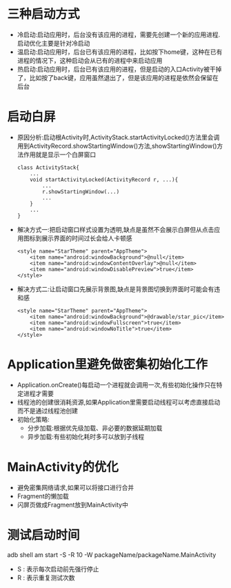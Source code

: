 # 三种启动方式
- 冷启动:启动应用时，后台没有该应用的进程，需要先创建一个新的应用进程.启动优化主要是针对冷启动
- 温启动:启动应用时，后台已有该应用的进程，比如按下home键，这种在已有进程的情况下，这种启动会从已有的进程中来启动应用
- 热启动:启动应用时，后台已有该应用的进程，但是启动的入口Activity被干掉了，比如按了back键，应用虽然退出了，但是该应用的进程是依然会保留在后台

# 启动白屏
- 原因分析:启动根Activity时,ActivityStack.startActivityLocked()方法里会调用到ActivityRecord.showStartingWindow()方法,showStartingWindow()方法作用就是显示一个白屏窗口
    ```
    class ActivityStack{
        ...  
        void startActivityLocked(ActivityRecord r, ...){
            ...
            r.showStartingWindow(...)          
            ...                
        }
        ...               
    }  
    ```
- 解决方式一:把启动窗口样式设置为透明,缺点是虽然不会展示白屏但从点击应用图标到展示界面的时间过长会给人卡顿感
    ```
    <style name="StarTheme" parent="AppTheme">
        <item name="android:windowBackground">@null</item>  
        <item name="android:windowContentOverlay">@null</item>
        <item name="android:windowDisablePreview">true</item>        
    </style>    
    ```
- 解决方式二:让启动窗口先展示背景图,缺点是背景图切换到界面时可能会有违和感
    ```
    <style name="StarTheme" parent="AppTheme">
        <item name="android:windowBackground">@drawable/star_pic</item>  
        <item name="android:windowFullscreen">true</item>       
        <item name="android:windowNoTitle">true</item>        
    </style>     
    ```

# Application里避免做密集初始化工作
- Application.onCreate()每启动一个进程就会调用一次,有些初始化操作只在特定进程才需要
- 线程池的创建很消耗资源,如果Application里需要启动线程可以考虑直接启动而不是通过线程池创建
- 初始化策略:
  - 分步加载:根据优先级加载、非必要的数据延期加载
  - 异步加载:有些初始化耗时多可以放到子线程

# MainActivity的优化
- 避免密集网络请求,如果可以将接口进行合并
- Fragment的懒加载
- 闪屏页做成Fragment放到MainActivity中

# 测试启动时间
adb shell am start -S -R 10 -W packageName/packageName.MainActivity
- S : 表示每次启动前先强行停止
- R : 表示重复测试次数

